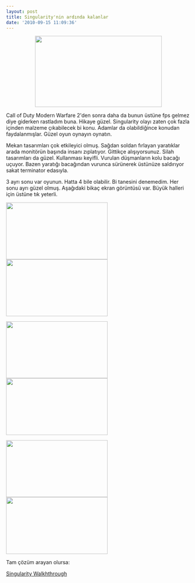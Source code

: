 ```yaml
---
layout: post
title: Singularity'nin ardında kalanlar
date: '2010-09-15 11:09:36'
---
```


<p style="text-align: center;"><a href="http://devdala.files.wordpress.com/2010/09/singularity-2_1600x9001.jpg"><img class="aligncenter" title="singularity" src="http://devdala.files.wordpress.com/2010/09/singularity-2_1600x9001.jpg" alt="" width="346" height="194" /></a></p>
<p style="text-align: left;">Call of Duty Modern Warfare 2'den sonra daha da bunun üstüne fps gelmez diye giderken rastladım buna. Hikaye güzel. Singularity olayı zaten çok fazla içinden malzeme çıkabilecek bi konu. Adamlar da olabildiğince konudan faydalanmışlar. Güzel oyun oynayın oynatın.</p>
<p style="text-align: left;">Mekan tasarımları çok etkileyici olmuş. Sağdan soldan fırlayan yaratıklar arada monitörün başında insanı zıplatıyor. Gittikçe alışıyorsunuz. Silah tasarımları da güzel. Kullanması keyifli. Vurulan düşmanların kolu bacağı uçuyor. Bazen yaratığı bacağından vurunca sürünerek üstünüze saldırıyor sakat terminator edasıyla.</p>
<p style="text-align: left;">3 ayrı sonu var oyunun. Hatta 4 bile olabilir. Bi tanesini denemedim. Her sonu ayrı güzel olmuş. Aşağıdaki bikaç ekran görüntüsü var. Büyük halleri için üstüne tık yeterli.</p>
<a href="http://devdala.files.wordpress.com/2010/09/singularity-1_1600x9001.jpg"><img class="alignnone" title="singularity" src="http://devdala.files.wordpress.com/2010/09/singularity-1_1600x9001.jpg" alt="" width="277" height="155" /></a> <a href="http://devdala.files.wordpress.com/2010/09/singularity-3_1600x9001.jpg"><img class="alignnone" title="singularity" src="http://devdala.files.wordpress.com/2010/09/singularity-3_1600x9001.jpg" alt="" width="277" height="155" /></a>

<a href="http://devdala.files.wordpress.com/2010/09/singularity-4_1600x9001.jpg"><img class="alignnone" title="singularity" src="http://devdala.files.wordpress.com/2010/09/singularity-4_1600x9001.jpg" alt="" width="277" height="155" /></a> <a href="http://devdala.files.wordpress.com/2010/09/singularity-5_1600x9001.jpg"><img class="alignnone" title="singularity" src="http://devdala.files.wordpress.com/2010/09/singularity-5_1600x9001.jpg" alt="" width="277" height="155" /></a>

<a href="http://devdala.files.wordpress.com/2010/09/singularity-6_1600x9001.jpg"><img class="alignnone" title="singularity" src="http://devdala.files.wordpress.com/2010/09/singularity-6_1600x9001.jpg" alt="" width="277" height="155" /></a> <a href="http://devdala.files.wordpress.com/2010/09/singularity-7_1600x900.jpg"><img class="alignnone" title="singularity" src="http://devdala.files.wordpress.com/2010/09/singularity-7_1600x900.jpg" alt="" width="277" height="155" /></a>

Tam çözüm arayan olursa:

<a href="http://www.mahalo.com/singularity-walkthrough" target="_blank">Singularity Walkhthrough</a>